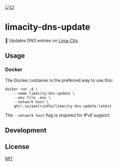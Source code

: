 [![CI](https://github.com/axelrindle/limacity-dns-update/actions/workflows/ci.yml/badge.svg)](https://github.com/axelrindle/limacity-dns-update/actions/workflows/ci.yml)

# limacity-dns-update

🤖 Updates DNS entries on [Lima-City](https://www.lima-city.de/).

## Usage

### Docker

The Docker container is the preferred way to use this:

```
docker run -d \
    --name limacity-dns-update \
    --env-file .env \
    --network host \
    ghcr.io/axelrindle/limacity-dns-update:latest
```

The `--network host` flag is required for IPv6 support.

## Development

## License

[MIT](LICENSE)
